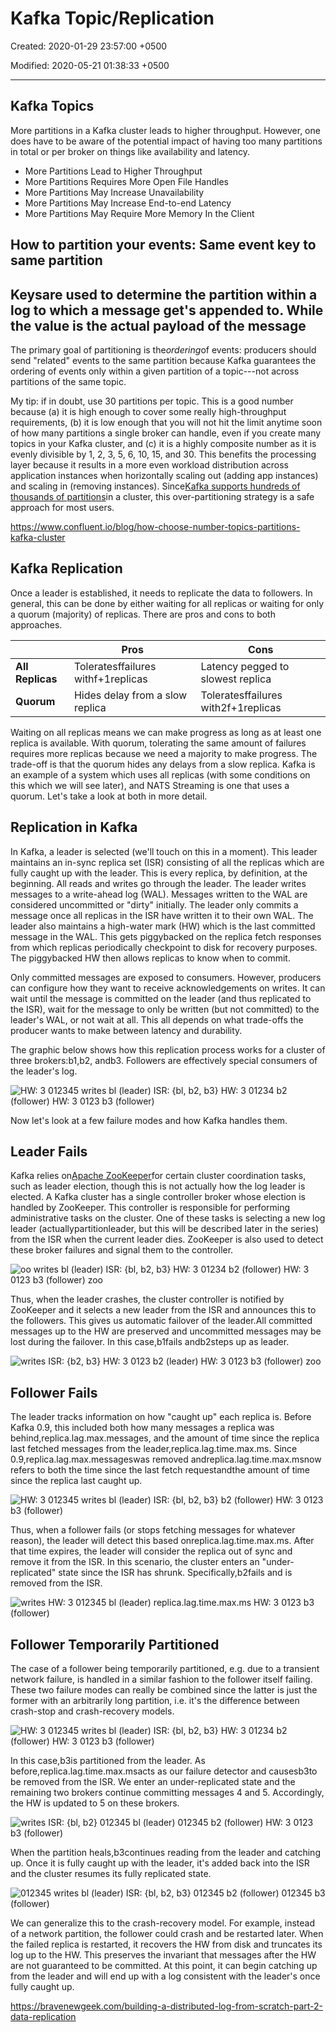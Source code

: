 # Kafka Topic/Replication

Created: 2020-01-29 23:57:00 +0500

Modified: 2020-05-21 01:38:33 +0500

---

## Kafka Topics

More partitions in a Kafka cluster leads to higher throughput. However, one does have to be aware of the potential impact of having too many partitions in total or per broker on things like availability and latency.

- More Partitions Lead to Higher Throughput
- More Partitions Requires More Open File Handles
- More Partitions May Increase Unavailability
- More Partitions May Increase End-to-end Latency
- More Partitions May Require More Memory In the Client

## How to partition your events: Same event key to same partition

## Keysare used to determine the partition within a log to which a message get's appended to. While the value is the actual payload of the message

The primary goal of partitioning is the*ordering*of events: producers should send "related" events to the same partition because Kafka guarantees the ordering of events only within a given partition of a topic---not across partitions of the same topic.

My tip: if in doubt, use 30 partitions per topic. This is a good number because (a) it is high enough to cover some really high-throughput requirements, (b) it is low enough that you will not hit the limit anytime soon of how many partitions a single broker can handle, even if you create many topics in your Kafka cluster, and (c) it is a highly composite number as it is evenly divisible by 1, 2, 3, 5, 6, 10, 15, and 30. This benefits the processing layer because it results in a more even workload distribution across application instances when horizontally scaling out (adding app instances) and scaling in (removing instances). Since[Kafka supports hundreds of thousands of partitions](https://www.confluent.io/blog/apache-kafka-supports-200k-partitions-per-cluster)in a cluster, this over-partitioning strategy is a safe approach for most users.

<https://www.confluent.io/blog/how-choose-number-topics-partitions-kafka-cluster>

## Kafka Replication

Once a leader is established, it needs to replicate the data to followers. In general, this can be done by either waiting for all replicas or waiting for only a quorum (majority) of replicas. There are pros and cons to both approaches.

|                 | **Pros**                               | **Cons**                                |
|------------|------------------------------|------------------------------|
| **All Replicas** | Toleratesffailures withf+1replicas | Latency pegged to slowest replica       |
| **Quorum**       | Hides delay from a slow replica        | Toleratesffailures with2f+1replicas |

Waiting on all replicas means we can make progress as long as at least one replica is available. With quorum, tolerating the same amount of failures requires more replicas because we need a majority to make progress. The trade-off is that the quorum hides any delays from a slow replica. Kafka is an example of a system which uses all replicas (with some conditions on this which we will see later), and NATS Streaming is one that uses a quorum. Let's take a look at both in more detail.

## Replication in Kafka

In Kafka, a leader is selected (we'll touch on this in a moment). This leader maintains an in-sync replica set (ISR) consisting of all the replicas which are fully caught up with the leader. This is every replica, by definition, at the beginning. All reads and writes go through the leader. The leader writes messages to a write-ahead log (WAL). Messages written to the WAL are considered uncommitted or "dirty" initially. The leader only commits a message once all replicas in the ISR have written it to their own WAL. The leader also maintains a high-water mark (HW) which is the last committed message in the WAL. This gets piggybacked on the replica fetch responses from which replicas periodically checkpoint to disk for recovery purposes. The piggybacked HW then allows replicas to know when to commit.

Only committed messages are exposed to consumers. However, producers can configure how they want to receive acknowledgements on writes. It can wait until the message is committed on the leader (and thus replicated to the ISR), wait for the message to only be written (but not committed) to the leader's WAL, or not wait at all. This all depends on what trade-offs the producer wants to make between latency and durability.

The graphic below shows how this replication process works for a cluster of three brokers:b1,b2, andb3. Followers are effectively special consumers of the leader's log.

![HW: 3 012345 writes bl (leader) ISR: {bl, b2, b3} HW: 3 01234 b2 (follower) HW: 3 0123 b3 (follower) ](../../media/Technologies-Kafka-Kafka-Topic-Replication-image1.png)

Now let's look at a few failure modes and how Kafka handles them.

## Leader Fails

Kafka relies on[Apache ZooKeeper](https://zookeeper.apache.org/)for certain cluster coordination tasks, such as leader election, though this is not actually how the log leader is elected. A Kafka cluster has a single controller broker whose election is handled by ZooKeeper. This controller is responsible for performing administrative tasks on the cluster. One of these tasks is selecting a new log leader (actuallypartitionleader, but this will be described later in the series) from the ISR when the current leader dies. ZooKeeper is also used to detect these broker failures and signal them to the controller.

![oo writes bl (leader) ISR: {bl, b2, b3} HW: 3 01234 b2 (follower) HW: 3 0123 b3 (follower) zoo ](../../media/Technologies-Kafka-Kafka-Topic-Replication-image2.png)

Thus, when the leader crashes, the cluster controller is notified by ZooKeeper and it selects a new leader from the ISR and announces this to the followers. This gives us automatic failover of the leader.All committed messages up to the HW are preserved and uncommitted messages may be lost during the failover. In this case,b1fails andb2steps up as leader.

![writes ISR: {b2, b3} HW: 3 0123 b2 (leader) HW: 3 0123 b3 (follower) zoo ](../../media/Technologies-Kafka-Kafka-Topic-Replication-image3.png)

## Follower Fails

The leader tracks information on how "caught up" each replica is. Before Kafka 0.9, this included both how many messages a replica was behind,replica.lag.max.messages, and the amount of time since the replica last fetched messages from the leader,replica.lag.time.max.ms. Since 0.9,replica.lag.max.messageswas removed andreplica.lag.time.max.msnow refers to both the time since the last fetch requestandthe amount of time since the replica last caught up.

![HW: 3 012345 writes bl (leader) ISR: {bl, b2, b3} b2 (follower) HW: 3 0123 b3 (follower) ](../../media/Technologies-Kafka-Kafka-Topic-Replication-image4.png)

Thus, when a follower fails (or stops fetching messages for whatever reason), the leader will detect this based onreplica.lag.time.max.ms. After that time expires, the leader will consider the replica out of sync and remove it from the ISR. In this scenario, the cluster enters an "under-replicated" state since the ISR has shrunk. Specifically,b2fails and is removed from the ISR.

![writes HW: 3 012345 bl (leader) replica.lag.time.max.ms HW: 3 0123 b3 (follower) ](../../media/Technologies-Kafka-Kafka-Topic-Replication-image5.png)

## Follower Temporarily Partitioned

The case of a follower being temporarily partitioned, e.g. due to a transient network failure, is handled in a similar fashion to the follower itself failing. These two failure modes can really be combined since the latter is just the former with an arbitrarily long partition, i.e. it's the difference between crash-stop and crash-recovery models.

![HW: 3 012345 writes bl (leader) ISR: {bl, b2, b3} HW: 3 01234 b2 (follower) HW: 3 0123 b3 (follower) ](../../media/Technologies-Kafka-Kafka-Topic-Replication-image6.png)

In this case,b3is partitioned from the leader. As before,replica.lag.time.max.msacts as our failure detector and causesb3to be removed from the ISR. We enter an under-replicated state and the remaining two brokers continue committing messages 4 and 5. Accordingly, the HW is updated to 5 on these brokers.

![writes ISR: {bl, b2} 012345 bl (leader) 012345 b2 (follower) HW: 3 0123 b3 (follower) ](../../media/Technologies-Kafka-Kafka-Topic-Replication-image7.png)

When the partition heals,b3continues reading from the leader and catching up. Once it is fully caught up with the leader, it's added back into the ISR and the cluster resumes its fully replicated state.

![012345 writes bl (leader) ISR: {bl, b2, b3} 012345 b2 (follower) 012345 b3 (follower) ](../../media/Technologies-Kafka-Kafka-Topic-Replication-image8.png)

We can generalize this to the crash-recovery model. For example, instead of a network partition, the follower could crash and be restarted later. When the failed replica is restarted, it recovers the HW from disk and truncates its log up to the HW. This preserves the invariant that messages after the HW are not guaranteed to be committed. At this point, it can begin catching up from the leader and will end up with a log consistent with the leader's once fully caught up.

<https://bravenewgeek.com/building-a-distributed-log-from-scratch-part-2-data-replication>
